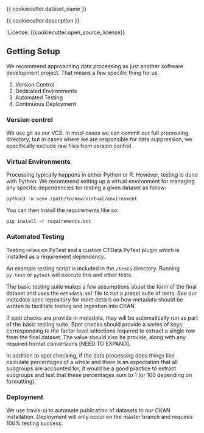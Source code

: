 {{ cookiecutter.dataset_name }}

{{ cookiecutter.description }}

:License: {{cookiecutter.open_source_license}}

## Getting Setup

We recommend approaching data processing as just another software development project. That means a few specific thing for us.

1. Version Control
2. Dedicated Environments
3. Automated Testing
4. Continuous Deployment


### Version control

We use git as our VCS. In most cases we can commit our full processing directory, but in cases where we are responsible for data suppression, we specifically exclude raw files from version control.


### Virtual Environments

Processing typically happens in either Python or R. However, testing is done with Python. We recommend setting up a virtual environment for managing any specific dependencies for testing a given dataset as follow:

`python3 -m venv /path/to/new/virtual/environment`

You can then install the requirements like so:

`pip install -r requirements.txt`

### Automated Testing

Testing relies on PyTest and a custom CTData PyTest plugin which is installed as a requirement dependency.

An example testing script is included in the `/tests` directory. Running `py.test` or `pytest` will execute this and other tests.

The basic testing suite makes a few assumptions about the form of the final dataset and uses the `metadata.yml` file to run a preset suite of tests. See our metadata spec repository for more details on how metadata should be written to facilitate testing and ingestion into CKAN.

If spot checks are provide in metadata, they will be automatically run as part of the basic testing suite. Spot checks should provide a series of keys corresponding to the factor level selections required to extract a single row from the final dataset. The value should also be provide, along with any required format conversions [NEED TO EXPAND].

In addition to spot checking, if the data processing does things like calculate percentages of a whole and there is an expectation that all subgroups are accounted for, it would be a good practice to extract subgroups and test that these percentages sum to 1 (or 100 depending on formatting).

### Deployment

We use travis-ci to automate publication of datasets to our CKAN installation. Deployment will only occur on the master branch and requires 100% testing success.

